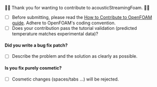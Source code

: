 
👋👋 Thank you for wanting to contribute to acousticStreamingFoam. 👋👋

* [ ] Before submitting, please read the [How to Contribute to OpenFOAM guide](https://openfoam.org/dev/how-to-contribute/). Adhere to OpenFOAM's coding convention.
* [ ] Does your contribution pass the tutorial validation (predicted temperature matches experimental data)?

#### **Did you write a bug fix patch?**

* [ ] Describe the problem and the solution as clearly as possible.

#### **Is you fix purely cosmetic?**

* [ ] Cosmetic changes (spaces/tabs ...) will be rejected.
